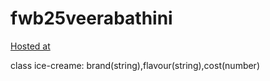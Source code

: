 # fwb25veerabathini
[Hosted at](https://fwb25veerabathini.herokuapp.com)

class ice-creame: brand(string),flavour(string),cost(number)
